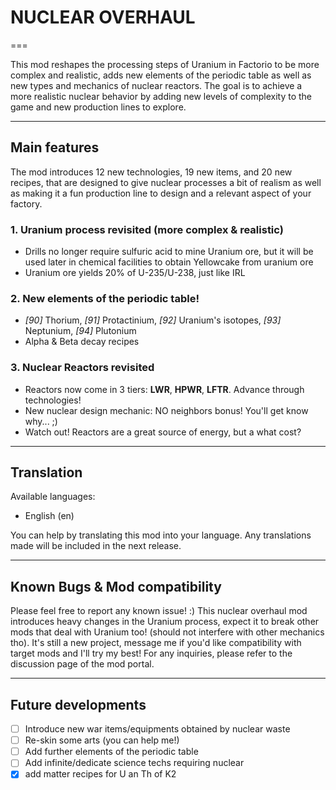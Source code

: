 # NUCLEAR OVERHAUL
===

This mod reshapes the processing steps of Uranium in Factorio to be more complex and realistic, adds new elements of the periodic table as well as new types and mechanics of nuclear reactors. The goal is to achieve a more realistic nuclear behavior by adding new levels of complexity to the game and new production lines to explore.

---

## Main features
The mod introduces 12 new technologies, 19 new items, and 20 new recipes, that are designed to give nuclear processes a bit of realism as well as making it a fun production line to design and a relevant aspect of your factory. 

### 1. Uranium process revisited (more complex & realistic) 
   - Drills no longer require sulfuric acid to mine Uranium ore, but it will be used later in chemical facilities to obtain Yellowcake from uranium ore
   - Uranium ore yields 20% of U-235/U-238, just like IRL

### 2. New elements of the periodic table!
   - *[90]* Thorium, *[91]* Protactinium, *[92]* Uranium's isotopes, *[93]* Neptunium, *[94]* Plutonium
   - Alpha & Beta decay recipes

### 3. Nuclear Reactors revisited
   - Reactors now come in 3 tiers: **LWR**, **HPWR**, **LFTR**. Advance through technologies!
   - New nuclear design mechanic: NO neighbors bonus! You'll get know why... ;)
   - Watch out! Reactors are a great source of energy, but a what cost?

---

## Translation
Available languages:
- English (en)

You can help by translating this mod into your language. Any translations made will be included in the next release.

---

## Known Bugs & Mod compatibility
Please feel free to report any known issue! :) 
This nuclear overhaul mod introduces heavy changes in the Uranium process, expect it to break other mods that deal with Uranium too! (should not interfere with other mechanics tho). It's still a new project, message me if you'd like compatibility with target mods and I'll try my best! For any inquiries, please refer to the discussion page of the mod portal.

---

## Future developments
- [ ] Introduce new war items/equipments obtained by nuclear waste
- [ ] Re-skin some arts (you can help me!)
- [ ] Add further elements of the periodic table
- [ ] Add infinite/dedicate science techs requiring nuclear
- [x] add matter recipes for U an Th of K2
